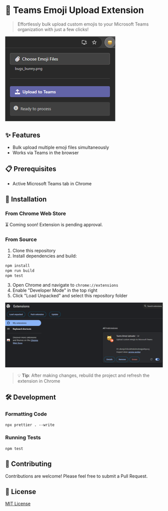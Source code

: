 # 🎨 Teams Emoji Upload Extension

> Effortlessly bulk upload custom emojis to your Microsoft Teams organization with just a few clicks!

![Screenshot](./readme/screenshot.png)

## ✨ Features

- Bulk upload multiple emoji files simultaneously
- Works via Teams in the browser

## 📋 Prerequisites

- Active Microsoft Teams tab in Chrome

## 🚀 Installation

### From Chrome Web Store

⏳ Coming soon! Extension is pending approval.

### From Source

1. Clone this repository
2. Install dependencies and build:

```console
npm install
npm run build
npm test
```

3. Open Chrome and navigate to `chrome://extensions`
4. Enable "Developer Mode" in the top right
5. Click "Load Unpacked" and select this repository folder

![Unpack Instructions](./readme/unpack.png)

> 💡 **Tip**: After making changes, rebuild the project and refresh the extension in Chrome

## 🛠️ Development

### Formatting Code

```console
npx prettier . --write
```

### Running Tests

```console
npm test
```

## 🤝 Contributing

Contributions are welcome! Please feel free to submit a Pull Request.

## 📄 License

[MIT License](LICENSE)